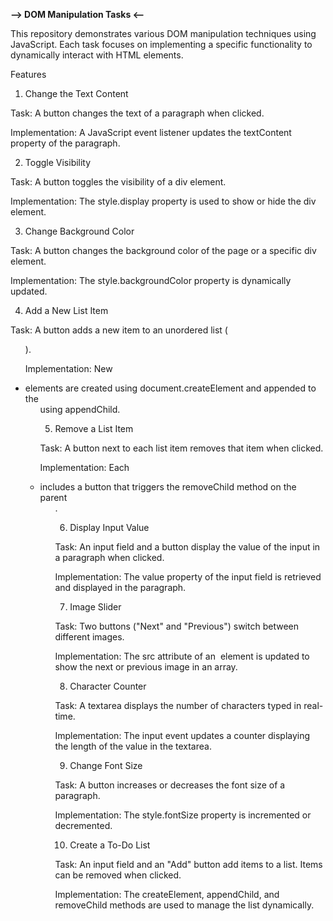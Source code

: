 **--> DOM Manipulation Tasks <--**

This repository demonstrates various DOM manipulation techniques using JavaScript. Each task focuses on implementing a specific functionality to dynamically interact with HTML elements.

Features

1. Change the Text Content

Task: A button changes the text of a paragraph when clicked.

Implementation: A JavaScript event listener updates the textContent property of the paragraph.

2. Toggle Visibility

Task: A button toggles the visibility of a div element.

Implementation: The style.display property is used to show or hide the div element.

3. Change Background Color

Task: A button changes the background color of the page or a specific div element.

Implementation: The style.backgroundColor property is dynamically updated.

4. Add a New List Item

Task: A button adds a new item to an unordered list (<ul>).

Implementation: New <li> elements are created using document.createElement and appended to the <ul> using appendChild.

5. Remove a List Item

Task: A button next to each list item removes that item when clicked.

Implementation: Each <li> includes a button that triggers the removeChild method on the parent <ul>.

6. Display Input Value

Task: An input field and a button display the value of the input in a paragraph when clicked.

Implementation: The value property of the input field is retrieved and displayed in the paragraph.

7. Image Slider

Task: Two buttons ("Next" and "Previous") switch between different images.

Implementation: The src attribute of an <img> element is updated to show the next or previous image in an array.

8. Character Counter

Task: A textarea displays the number of characters typed in real-time.

Implementation: The input event updates a counter displaying the length of the value in the textarea.

9. Change Font Size

Task: A button increases or decreases the font size of a paragraph.

Implementation: The style.fontSize property is incremented or decremented.

10. Create a To-Do List

Task: An input field and an "Add" button add items to a list. Items can be removed when clicked.

Implementation: The createElement, appendChild, and removeChild methods are used to manage the list dynamically.
